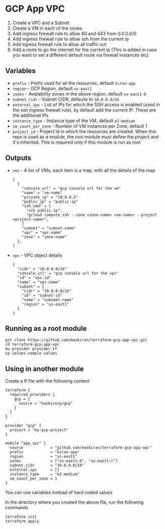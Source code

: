 # GCP App VPC

1. Create a VPC and a Subnet
1. Create a VM in each of the zones
1. Add ingress firewall rule to allow 80 and 443 from 0.0.0.0/0
1. Add ingress firewall rule to allow ssh from the current ip
1. Add egress firewall rule to allow all traffic out
1. Add a route to go the internet for the current ip (This is added in case you want to set a different default route via firewall instances etc)

## Variables

* `prefix` - Prefix used for all the resources, default `kiran-app`
* `region` - GCP Region, default `us-east1`
* `zones` - Availability zones in the above region, default `us-east1-b`
* `subnet_cidr` - Subnet CIDR, defaults to `10.0.0.0/24`
* `external_ips` - List of IPs for which the SSH access is enabled (used in the ssh ingress firewall rule), by default add the current IP. These are the additional IPs
* `instance_type` - Instance type of the VM, default `e2-medium`
* `vm_count_per_zone` - Number of VM instances per Zone, default 1
* `project_id` - Project Id in which the resources are created. When this repo is used as a module, the root module must define the project and it's inherited. This is required only if this module is run as root

## Outputs

* `vms` - A list of VMs, each item is a map, with all the details of the map
  ```
  [
    {
      "console_url" = "gcp console url for the vm"
      "name" = "vm-name"
      "private_ip" = "10.0.0.2"
      "public_ip" = "public-ip"
      "ssh_cmd" = [
        "ssh public-ip",
        "gcloud compute ssh --zone <zone-name> <vm-name> --project <project-name>",
      ]
      "subnet" = "subnet-name"
      "vpc" = "vpc-name"
      "zone" = "zone-name"
    },
  ]
  ```
* `vpc` - VPC object details
  ```
  {
    "cidr" = "10.0.0.0/24"
    "console_url" = "gcp console url for the vpc"
    "id" = "vpc-id"
    "name" = "vpc-name"
    "subnet" = {
      "cidr" = "10.0.0.0/24"
      "id" = "subnet-id"
      "name" = "subnemt-name"
      "region" = "us-east1"
    }
  }
  ```

## Running as a root module

```
git clone https://github.com/maskiran/terraform-gcp-app-vpc.git
cd terraform-gcp-app-vpc
mv provider provider.tf
cp values-sample values
```

## Using in another module

Create a tf file with the following content

```hcl
terraform {
  required_providers {
    gcp = {
      source = "hashicorp/gcp"
    }
  }
}

provider "gcp" {
  project = "my-gcp-project"
}

module "app_vpc" {
  source            = "github.com/maskiran/terraform-gcp-app-vpc"
  prefix            = "kiran-app"
  region            = "us-east1"
  zones             = ["us-east1-b", "us-east1-c"]
  subnet_cidr       = "10.0.0.0/24"
  external_ips      = []
  instance_type     = "e2-medium"
  vm_count_per_zone = 1
}
```

You can use variables instead of hard coded values

In the directory where you created the above file, run the following commands

```
terraform init
terraform apply
```

